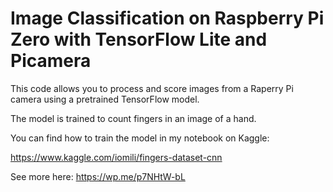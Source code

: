 # Image Classification on Raspberry Pi Zero with TensorFlow Lite and Picamera

This code allows you to process and score images from a Raperry Pi camera using a pretrained TensorFlow model.

The model is trained to count fingers in an image of a hand.

You can find how to train the model in my notebook on Kaggle:

https://www.kaggle.com/iomili/fingers-dataset-cnn

See more here: https://wp.me/p7NHtW-bL



